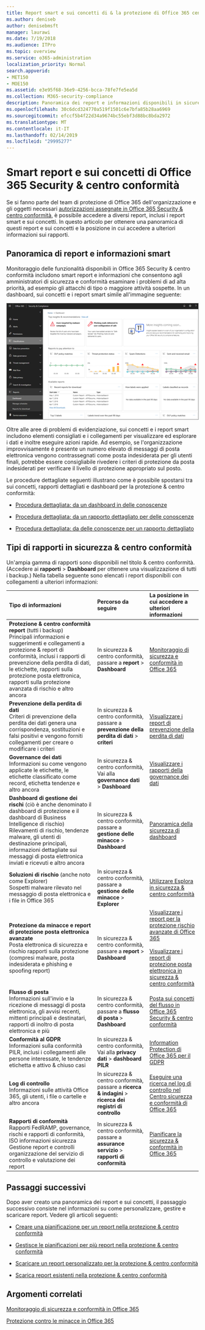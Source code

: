 ```yaml
---
title: Report smart e sui concetti di & la protezione di Office 365 centro conformità
ms.author: deniseb
author: denisebmsft
manager: laurawi
ms.date: 7/19/2018
ms.audience: ITPro
ms.topic: overview
ms.service: o365-administration
localization_priority: Normal
search.appverid:
- MET150
- MOE150
ms.assetid: e3e95f68-36e9-4256-bcca-78fe7fe5ea5d
ms.collection: M365-security-compliance
description: Panoramica dei report e informazioni disponibili in sicurezza &amp; centro conformità.
ms.openlocfilehash: 30c6dcd324770a519f1501c6e7bfa85b28aa6969
ms.sourcegitcommit: efccf5b4f22d34a9674bc55ebf3d88bc8bda2972
ms.translationtype: MT
ms.contentlocale: it-IT
ms.lasthandoff: 02/14/2019
ms.locfileid: "29995277"
---
```

# <a name="smart-reports-and-insights-in-the-office-365-security-amp-compliance-center"></a>Smart report e sui concetti di Office 365 Security &amp; centro conformità

Se si fanno parte del team di protezione di Office 365 dell'organizzazione e gli oggetti necessari [autorizzazioni assegnate in Office 365 Security &amp; centro conformità](permissions-in-the-security-and-compliance-center.md), è possibile accedere a diversi report, inclusi i report smart e sui concetti. In questo articolo per ottenere una panoramica di questi report e sui concetti e la posizione in cui accedere a ulteriori informazioni sui rapporti.
      
## <a name="smart-reports-and-insights-overview"></a>Panoramica di report e informazioni smart

Monitoraggio delle funzionalità disponibili in Office 365 Security &amp; centro conformità includono smart report e informazioni che consentono agli amministratori di sicurezza e conformità esaminare i problemi di ad alta priorità, ad esempio gli attacchi di tipo o maggiore attività sospette. In un dashboard, sui concetti e i report smart simile all'immagine seguente:
  
![In sicurezza &amp; centro conformità, selezionare rapporti \> Dashboard](media/2a668c3d-3fa3-4e37-8149-46989b33ae8c.png)
  
Oltre alle aree di problemi di evidenziazione, sui concetti e i report smart includono elementi consigliati e i collegamenti per visualizzare ed esplorare i dati e inoltre eseguire azioni rapide. Ad esempio, se l'organizzazione improvvisamente è presente un numero elevato di messaggi di posta elettronica vengono contrassegnati come posta indesiderata per gli utenti finali, potrebbe essere consigliabile rivedere i criteri di protezione da posta indesiderati per verificare il livello di protezione appropriato sul posto.
  
Le procedure dettagliate seguenti illustrano come è possibile spostarsi tra sui concetti, rapporti dettagliati e dashboard per la protezione &amp; centro conformità:
  
- [Procedura dettagliata: da un dashboard in delle conoscenze](from-a-dashboard-to-an-insight.md)
    
- [Procedura dettagliata: da un rapporto dettagliato per delle conoscenze](from-a-detailed-report-to-an-insight.md)
    
- [Procedura dettagliata: da delle conoscenze per un rapporto dettagliato](from-an-insight-to-a-detailed-report.md)
    
## <a name="types-of-reports-in-the-security-amp-compliance-center"></a>Tipi di rapporti in sicurezza &amp; centro conformità

Un'ampia gamma di rapporti sono disponibili nel titolo &amp; centro conformità. (Accedere ai **rapporti** \> **Dashboard** per ottenere una visualizzazione di tutti i backup.) Nella tabella seguente sono elencati i report disponibili con collegamenti a ulteriori informazioni: 
  
|**Tipo di informazioni**|**Percorso da seguire**|**La posizione in cui accedere a ulteriori informazioni**|
|:-----|:-----|:-----|
|**Protezione &amp; centro conformità report** (tutti i backup)  <br/> Principali informazioni e suggerimenti e collegamenti a protezione &amp; report di conformità, inclusi i rapporti di prevenzione della perdita di dati, le etichette, rapporti sulla protezione posta elettronica, rapporti sulla protezione avanzata di rischio e altro ancora  <br/> |In sicurezza &amp; centro conformità, passare a **report** \> **Dashboard** <br/> |[Monitoraggio di sicurezza e conformità in Office 365](monitor-security-and-compliance.md) <br/> |
|**Prevenzione della perdita di dati** <br/> Criteri di prevenzione della perdita dei dati genera una corrispondenza, sostituzioni e falsi positivi e vengono forniti collegamenti per creare o modificare i criteri  <br/> |In sicurezza &amp; centro conformità, passare a **prevenzione della perdita di dati** \> **criteri** <br/> |[Visualizzare i report di prevenzione della perdita di dati](view-the-dlp-reports.md) <br/> |
|**Governance dei dati** <br/> Informazioni su come vengono applicate le etichette, le etichette classificato come record, etichetta tendenze e altro ancora  <br/> |In sicurezza &amp; centro conformità, Vai alla **governance dati** \> **Dashboard** <br/> |[Visualizzare i rapporti della governance dei dati](view-the-data-governance-reports.md) <br/> |
|**Dashboard di gestione dei rischi** (ciò è anche denominato il dashboard di protezione e il dashboard di Business Intelligence di rischio)  <br/> Rilevamenti di rischio, tendenze malware, gli utenti di destinazione principali, informazioni dettagliate sui messaggi di posta elettronica inviati e ricevuti e altro ancora  <br/> |In sicurezza &amp; centro conformità, passare a **gestione delle minacce** \> **Dashboard** <br/> |[Panoramica della sicurezza di dashboard](security-dashboard.md) <br/> |
|**Soluzioni di rischio** (anche noto come Explorer)  <br/> Sospetti malware rilevato nel messaggio di posta elettronica e i file in Office 365  <br/> |In sicurezza &amp; centro conformità, passare a **gestione delle minacce** \> **Explorer** <br/> |[Utilizzare Esplora in sicurezza &amp; centro conformità](use-explorer-in-security-and-compliance.md) <br/> |
|**Protezione da minacce e report di protezione posta elettronica avanzate** <br/> Posta elettronica di sicurezza e rischio rapporti sulla protezione (compresi malware, posta indesiderata e phishing e spoofing report)  <br/> |In sicurezza &amp; centro conformità, passare a **report** \> **Dashboard** <br/> |[Visualizzare i report per la protezione rischio avanzate di Office 365](view-reports-for-atp.md) <br/><br/> [Visualizzare i report di protezione posta elettronica in sicurezza &amp; centro conformità](view-email-security-reports.md) <br/> |
|**Flusso di posta** <br/> Informazioni sull'invio e la ricezione di messaggi di posta elettronica, gli avvisi recenti, mittenti principali e destinatari, rapporti di inoltro di posta elettronica e più  <br/> |In sicurezza &amp; centro conformità, passare a **flusso di posta** \> **Dashboard** <br/> |[Posta sui concetti del flusso in Office 365 Security &amp; centro conformità](https://support.office.com/article/beb6acaa-6016-4d54-ba7e-3d6d035e2b46.aspx) <br/> |
|**Conformità al GDPR** <br/> Informazioni sulla conformità PILR, inclusi i collegamenti alle persone interessate, le tendenze etichetta e attivo &amp; chiuso casi  <br/> |In sicurezza &amp; centro conformità, Vai alla **privacy dati** \> **dashboard PILR** <br/> |[Information Protection di Office 365 per il GDPR](https://docs.microsoft.com/office365/enterprise/office-365-information-protection-for-gdpr) <br/> |
|**Log di controllo** <br/> Informazioni sulle attività Office 365, gli utenti, i file o cartelle e altro ancora  <br/> |In sicurezza &amp; centro conformità, passare a **ricerca &amp; indagini** \> **ricerca dei registri di controllo** <br/> |[Eseguire una ricerca nel log di controllo nel Centro sicurezza e conformità di Office 365](search-the-audit-log-in-security-and-compliance.md) <br/> |
|**Rapporti di conformità** <br/> Rapporti FedRAMP, governance, rischi e rapporti di conformità, ISO informazioni sicurezza Gestione report e controlli organizzazione del servizio di controllo e valutazione dei report  <br/> |In sicurezza &amp; centro conformità, passare a **assurance servizio** \> **rapporti di conformità** <br/> |[Pianificare la sicurezza &amp; conformità in Office 365](plan-for-security-and-compliance.md) <br/> |
  
## <a name="next-steps"></a>Passaggi successivi

Dopo aver creato una panoramica dei report e sui concetti, il passaggio successivo consiste nel informazioni su come personalizzare, gestire e scaricare report. Vedere gli articoli seguenti:
  
- [Creare una pianificazione per un report nella protezione &amp; centro conformità](create-a-schedule-for-a-report.md)
    
- [Gestisce le pianificazioni per più report nella protezione &amp; centro conformità](manage-schedules-for-multiple-reports.md)
    
- [Scaricare un report personalizzato per la protezione &amp; centro conformità](set-up-and-download-a-custom-report.md)
    
- [Scarica report esistenti nella protezione &amp; centro conformità](download-existing-reports.md)
    
## <a name="related-topics"></a>Argomenti correlati

[Monitoraggio di sicurezza e conformità in Office 365](monitor-security-and-compliance.md)
  
[Protezione contro le minacce in Office 365](protect-against-threats.md)
  

